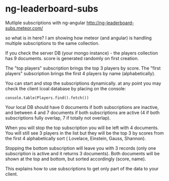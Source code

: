 # ng-leaderboard-subs
Mutliple subscriptions with ng-angular http://ng-leaderboard-subs.meteor.com/

so what is in here? 
I am showing how meteor (and angular) is handling multiple subscriptions to the same collection. 

If you check the server DB (your mongo instance) - the players collection has 9 documents.  score is generated randomly on first creation. 

The "top players" subscription brings the top 3 players by score. 
The "first players" subscription brings the first 4 players by name (alphabetically). 

You can start and stop the subscriptions dynamically. at any point you may check the client lcoal database by placing on the console: 
```
console.table(Players.find().fetch())
```

Your local DB should have 0 documents if both subscriptions are inactive, and between 4 and 7 documents if both subscriptions are active (4 if both subscriptions fully overlap, 7 if totally not overlap). 

When you will stop the top subscription you will be left with 4 documents. 
You will still see 3 players in the list but they will be the top 3 by scores from the first 4 alphabetically sort ( Lovelace, Einstein, Gauss, Shannon).

Stopping the bottom subscription will leave you with 3 records (only one subscription is active and it returns 3 documents). Both documents will be shown at the top and bottom, but sorted accordingly (score, name).  

This explains how to use subscriptions to get only part of the data to your client. 
